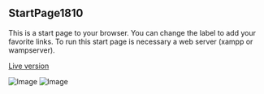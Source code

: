 ## StartPage1810

This is a start page to your browser. You can change the label to add your favorite links.
To run this start page is necessary a web server (xampp or wampserver).

[Live version](https://jivich.github.io/StartPage1810/MyStartPage/)

![Image](https://i.imgur.com/Bz1bSgO.png)
![Image](https://i.imgur.com/Rquxqip.png)
